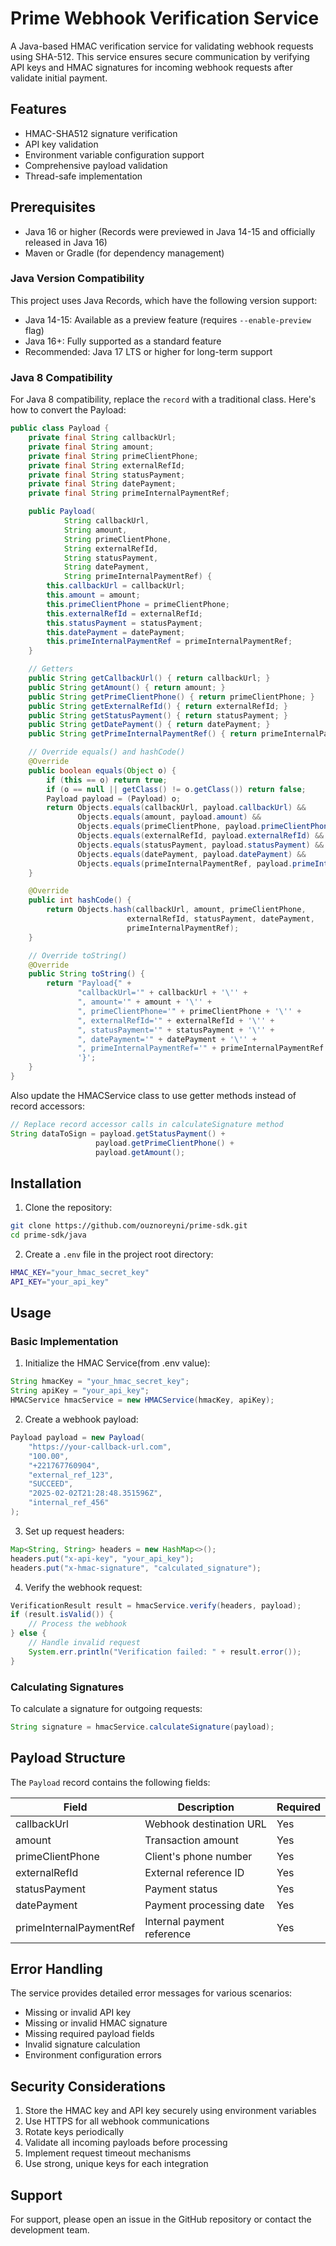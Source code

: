 # Prime Webhook Verification Service

A Java-based HMAC verification service for validating webhook requests using SHA-512. This service ensures secure communication by verifying API keys and HMAC signatures for incoming webhook requests after validate initial payment.

## Features

- HMAC-SHA512 signature verification
- API key validation
- Environment variable configuration support
- Comprehensive payload validation
- Thread-safe implementation

## Prerequisites

- Java 16 or higher (Records were previewed in Java 14-15 and officially released in Java 16)
- Maven or Gradle (for dependency management)

### Java Version Compatibility

This project uses Java Records, which have the following version support:
- Java 14-15: Available as a preview feature (requires `--enable-preview` flag)
- Java 16+: Fully supported as a standard feature
- Recommended: Java 17 LTS or higher for long-term support

### Java 8 Compatibility

For Java 8 compatibility, replace the `record` with a traditional class. Here's how to convert the Payload:

```java
public class Payload {
    private final String callbackUrl;
    private final String amount;
    private final String primeClientPhone;
    private final String externalRefId;
    private final String statusPayment;
    private final String datePayment;
    private final String primeInternalPaymentRef;

    public Payload(
            String callbackUrl,
            String amount,
            String primeClientPhone,
            String externalRefId,
            String statusPayment,
            String datePayment,
            String primeInternalPaymentRef) {
        this.callbackUrl = callbackUrl;
        this.amount = amount;
        this.primeClientPhone = primeClientPhone;
        this.externalRefId = externalRefId;
        this.statusPayment = statusPayment;
        this.datePayment = datePayment;
        this.primeInternalPaymentRef = primeInternalPaymentRef;
    }

    // Getters
    public String getCallbackUrl() { return callbackUrl; }
    public String getAmount() { return amount; }
    public String getPrimeClientPhone() { return primeClientPhone; }
    public String getExternalRefId() { return externalRefId; }
    public String getStatusPayment() { return statusPayment; }
    public String getDatePayment() { return datePayment; }
    public String getPrimeInternalPaymentRef() { return primeInternalPaymentRef; }

    // Override equals() and hashCode()
    @Override
    public boolean equals(Object o) {
        if (this == o) return true;
        if (o == null || getClass() != o.getClass()) return false;
        Payload payload = (Payload) o;
        return Objects.equals(callbackUrl, payload.callbackUrl) &&
               Objects.equals(amount, payload.amount) &&
               Objects.equals(primeClientPhone, payload.primeClientPhone) &&
               Objects.equals(externalRefId, payload.externalRefId) &&
               Objects.equals(statusPayment, payload.statusPayment) &&
               Objects.equals(datePayment, payload.datePayment) &&
               Objects.equals(primeInternalPaymentRef, payload.primeInternalPaymentRef);
    }

    @Override
    public int hashCode() {
        return Objects.hash(callbackUrl, amount, primeClientPhone, 
                          externalRefId, statusPayment, datePayment, 
                          primeInternalPaymentRef);
    }

    // Override toString()
    @Override
    public String toString() {
        return "Payload{" +
               "callbackUrl='" + callbackUrl + '\'' +
               ", amount='" + amount + '\'' +
               ", primeClientPhone='" + primeClientPhone + '\'' +
               ", externalRefId='" + externalRefId + '\'' +
               ", statusPayment='" + statusPayment + '\'' +
               ", datePayment='" + datePayment + '\'' +
               ", primeInternalPaymentRef='" + primeInternalPaymentRef + '\'' +
               '}';
    }
}
```

Also update the HMACService class to use getter methods instead of record accessors:
```java
// Replace record accessor calls in calculateSignature method
String dataToSign = payload.getStatusPayment() +
                   payload.getPrimeClientPhone() +
                   payload.getAmount();
```

## Installation

1. Clone the repository:
```bash
git clone https://github.com/ouznoreyni/prime-sdk.git
cd prime-sdk/java
```

2. Create a `.env` file in the project root directory:
```bash
HMAC_KEY="your_hmac_secret_key"
API_KEY="your_api_key"
```

## Usage

### Basic Implementation

1. Initialize the HMAC Service(from .env value):
```java
String hmacKey = "your_hmac_secret_key";
String apiKey = "your_api_key";
HMACService hmacService = new HMACService(hmacKey, apiKey);
```

2. Create a webhook payload:
```java
Payload payload = new Payload(
    "https://your-callback-url.com",
    "100.00",
    "+221767760904",
    "external_ref_123",
    "SUCCEED",
    "2025-02-02T21:28:48.351596Z",
    "internal_ref_456"
);
```

3. Set up request headers:
```java
Map<String, String> headers = new HashMap<>();
headers.put("x-api-key", "your_api_key");
headers.put("x-hmac-signature", "calculated_signature");
```

4. Verify the webhook request:
```java
VerificationResult result = hmacService.verify(headers, payload);
if (result.isValid()) {
    // Process the webhook
} else {
    // Handle invalid request
    System.err.println("Verification failed: " + result.error());
}
```

### Calculating Signatures

To calculate a signature for outgoing requests:

```java
String signature = hmacService.calculateSignature(payload);
```

## Payload Structure

The `Payload` record contains the following fields:

| Field | Description | Required |
|-------|-------------|----------|
| callbackUrl | Webhook destination URL | Yes |
| amount | Transaction amount | Yes |
| primeClientPhone | Client's phone number | Yes |
| externalRefId | External reference ID | Yes |
| statusPayment | Payment status | Yes |
| datePayment | Payment processing date | Yes |
| primeInternalPaymentRef | Internal payment reference | Yes |

## Error Handling

The service provides detailed error messages for various scenarios:

- Missing or invalid API key
- Missing or invalid HMAC signature
- Missing required payload fields
- Invalid signature calculation
- Environment configuration errors

## Security Considerations

1. Store the HMAC key and API key securely using environment variables
2. Use HTTPS for all webhook communications
3. Rotate keys periodically
4. Validate all incoming payloads before processing
5. Implement request timeout mechanisms
6. Use strong, unique keys for each integration

## Support

For support, please open an issue in the GitHub repository or contact the development team.